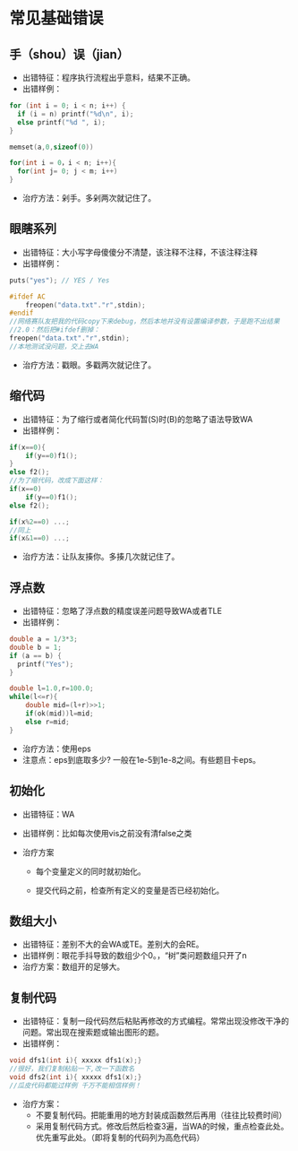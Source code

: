 # 常见基础错误

## 手（shou）误（jian）

* 出错特征：程序执行流程出乎意料，结果不正确。
* 出错样例：

```cpp
for (int i = 0; i < n; i++) {
  if (i = n) printf("%d\n", i);
  else printf("%d ", i);
}
```

```cpp
memset(a,0,sizeof(0))
```

```cpp
for(int i = 0，i < n; i++){
  for(int j= 0; j < m; i++)
}
```

* 治疗方法：剁手。多剁两次就记住了。

## 眼瞎系列

* 出错特征：大小写字母傻傻分不清楚，该注释不注释，不该注释注释
* 出错样例：

```cpp
puts("yes"); // YES / Yes
```

```cpp
#ifdef AC
    freopen("data.txt"."r",stdin);
#endif
//网络赛队友把我的代码copy下来debug，然后本地并没有设置编译参数，于是跑不出结果
//2.0：然后把#ifdef删掉：
freopen("data.txt"."r",stdin);
//本地测试没问题，交上去WA
```

* 治疗方法：戳眼。多戳两次就记住了。

## 缩代码

* 出错特征：为了缩行或者简化代码暂\(S\)时\(B\)的忽略了语法导致WA
* 出错样例：

```cpp
if(x==0){
    if(y==0)f1();
}
else f2();
//为了缩代码，改成下面这样：
if(x==0)
    if(y==0)f1();
else f2();
```

```cpp
if(x%2==0) ...;
//同上
if(x&1==0) ...;
```

* 治疗方法：让队友揍你。多揍几次就记住了。

## 浮点数

* 出错特征：忽略了浮点数的精度误差问题导致WA或者TLE
* 出错样例：

```cpp
double a = 1/3*3;
double b = 1;
if (a == b) {
  printf("Yes");
}
```

```cpp
double l=1.0,r=100.0;
while(l<=r){
    double mid=(l+r)>>1;
    if(ok(mid))l=mid;
    else r=mid;
}
```

* 治疗方法：使用eps
* 注意点：eps到底取多少? 一般在1e-5到1e-8之间。有些题目卡eps。

## 初始化

* 出错特征：WA
* 出错样例：比如每次使用vis之前没有清false之类

* 治疗方案

  * 每个变量定义的同时就初始化。

  * 提交代码之前，检查所有定义的变量是否已经初始化。

## 数组大小

* 出错特征：差别不大的会WA或TE。差别大的会RE。
* 出错样例：眼花手抖导致的数组少个0。，“树”类问题数组只开了n
* 治疗方案：数组开的足够大。

## 复制代码

* 出错特征：复制一段代码然后粘贴再修改的方式编程。常常出现没修改干净的问题。常出现在搜索题或输出图形的题。
* 出错样例：

```cpp
void dfs1(int i){ xxxxx dfs1(x);}
//很好，我们复制粘贴一下,改一下函数名
void dfs2(int i){ xxxxx dfs1(x);}
//瓜皮代码都能过样例 千万不能相信样例！ 
```

* 治疗方案：
  * 不要复制代码。把能重用的地方封装成函数然后再用（往往比较费时间）
  * 采用复制代码方式。修改后然后检查3遍，当WA的时候，重点检查此处。优先重写此处。（即将复制的代码列为高危代码）



